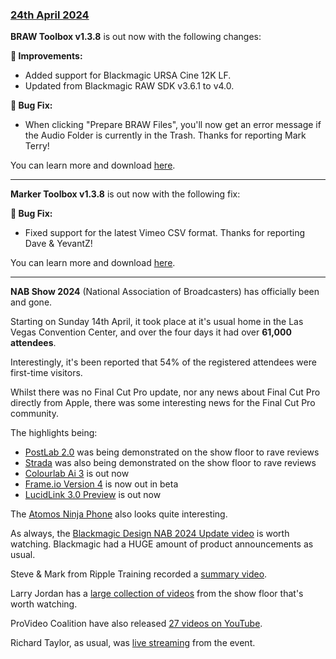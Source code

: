 ### [24th April 2024](/news/20240424)

**BRAW Toolbox v1.3.8** is out now with the following changes:

**🔨 Improvements:**
- Added support for Blackmagic URSA Cine 12K LF.
- Updated from Blackmagic RAW SDK v3.6.1 to v4.0.

**🐞 Bug Fix:**
- When clicking "Prepare BRAW Files", you'll now get an error message if the Audio Folder is currently in the Trash. Thanks for reporting Mark Terry!

You can learn more and download [here](https://brawtoolbox.io).

---

**Marker Toolbox v1.3.8** is out now with the following fix:

**🐞 Bug Fix:**
- Fixed support for the latest Vimeo CSV format. Thanks for reporting Dave & YevantZ!

You can learn more and download [here](https://markertoolbox.io).

---

**NAB Show 2024** (National Association of Broadcasters) has officially been and gone.

Starting on Sunday 14th April, it took place at it's usual home in the Las Vegas Convention Center, and over the four days it had over **61,000 attendees**.

Interestingly, it's been reported that 54% of the registered attendees were first-time visitors.

Whilst there was no Final Cut Pro update, nor any news about Final Cut Pro directly from Apple, there was some interesting news for the Final Cut Pro community.

The highlights being:

- [PostLab 2.0](https://blog.hedge.video/postlab-2-0/) was being demonstrated on the show floor to rave reviews
- [Strada](https://strada.tech) was also being demonstrated on the show floor to rave reviews
- [Colourlab Ai 3](https://colourlab.ai/colourlab-3-yearly/) is out now
- [Frame.io Version 4](https://frame.io/v4) is now out in beta
- [LucidLink 3.0 Preview](https://www.lucidlink.com/download-beta) is out now

The [Atomos Ninja Phone](https://www.atomos.com/explore/ninja-phone/) also looks quite interesting.

As always, the [Blackmagic Design NAB 2024 Update video](https://www.youtube.com/watch?v=HCyp7lJYRlE) is worth watching. Blackmagic had a HUGE amount of product announcements as usual.

Steve & Mark from Ripple Training recorded a [summary video](https://www.youtube.com/watch?v=pe5Y06_kvl0).

Larry Jordan has a [large collection of videos](https://larryjordan.com/articles/nab-show-2024-exhibitor-interviews/) from the show floor that's worth watching.

ProVideo Coalition have also released [27 videos on YouTube](https://www.youtube.com/playlist?list=PLnRmTHzpo3_K5Aa1Pj4Kmp7rW59iSlTS1).

Richard Taylor, as usual, was [live streaming](https://www.youtube.com/playlist?list=PLjHbWxuVh7Y8Uoe66sNZSWR1h_OhmFVCT) from the event.